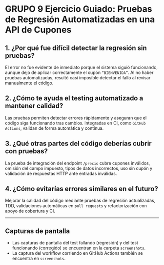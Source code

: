 # GRUPO 9 Ejercicio Guiado: Pruebas de Regresión Automatizadas en una API de Cupones

## 1. ¿Por qué fue difícil detectar la regresión sin pruebas?

El error no fue evidente de inmediato porque el sistema siguió funcionando, aunque dejó de aplicar correctamente el cupón `“BIENVENIDA”`. Al no haber pruebas automatizadas, resultó casi imposible detectar el fallo al revisar manualmente el código.

## 2. ¿Cómo te ayuda el testing automatizado a mantener calidad?

Las pruebas permiten detectar errores rápidamente y aseguran que el código siga funcionando tras cambios. Integradas en CI, como `GitHub Actions`, validan de forma automática y continua.

## 3. ¿Qué otras partes del código deberías cubrir con pruebas?

La prueba de integración del endpoint `/precio` cubre cupones inválidos, omisión del campo impuesto, tipos de datos incorrectos, uso sin cupón y validación de respuestas HTTP ante entradas inválidas.

## 4. ¿Cómo evitarías errores similares en el futuro?

Mejorar la calidad del código mediante pruebas de regresión actualizadas, TDD, validaciones automáticas en `pull requests` y refactorización con apoyo de cobertura y CI.

----------------

## Capturas de pantalla
- Las capturas de pantalla del test fallando (regresión) y del test funcionando 
(corregido) se encuentran en la carpeta `screenshots`.
- La captura del workflow corriendo en GitHub Actions también se encuentra en `screenshots`.